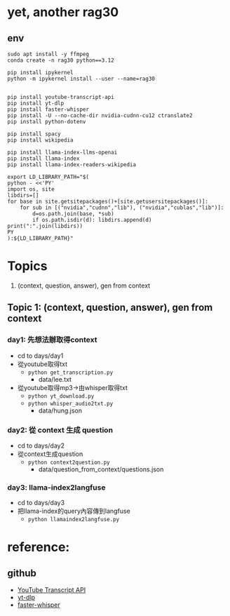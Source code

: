# yet, another rag30

## env
```
sudo apt install -y ffmpeg
conda create -n rag30 python==3.12

pip install ipykernel
python -m ipykernel install --user --name=rag30


pip install youtube-transcript-api
pip install yt-dlp
pip install faster-whisper
pip install -U --no-cache-dir nvidia-cudnn-cu12 ctranslate2
pip install python-dotenv

pip install spacy
pip install wikipedia

pip install llama-index-llms-openai
pip install llama-index
pip install llama-index-readers-wikipedia
```

```
export LD_LIBRARY_PATH="$(
python - <<'PY'
import os, site
libdirs=[]
for base in site.getsitepackages()+[site.getusersitepackages()]:
    for sub in [("nvidia","cudnn","lib"), ("nvidia","cublas","lib")]:
        d=os.path.join(base, *sub)
        if os.path.isdir(d): libdirs.append(d)
print(":".join(libdirs))
PY
):${LD_LIBRARY_PATH}"
```

# Topics
1. (context, question, answer), gen from context

## Topic 1: (context, question, answer), gen from context
### day1: 先想法辦取得context
- cd to days/day1
- 從youtube取得txt
    - `python get_transcription.py`
        - data/lee.txt
- 從youtube取得mp3->由whisper取得txt
    - `python yt_download.py`
    - `python whisper_audio2txt.py`
        - data/hung.json
### day2: 從 context 生成 question
- cd to days/day2
- 從context生成question
    - `python context2question.py`
        - data/question_from_context/questions.json
### day3: llama-index2langfuse
- cd to days/day3
- 把llama-index的query內容傳到langfuse
    - `python llamaindex2langfuse.py`

# reference:
## github
- [YouTube Transcript API](https://github.com/jdepoix/youtube-transcript-api)
- [yt-dlp](https://github.com/yt-dlp/yt-dlp)
- [faster-whisper](https://github.com/SYSTRAN/faster-whisper)
